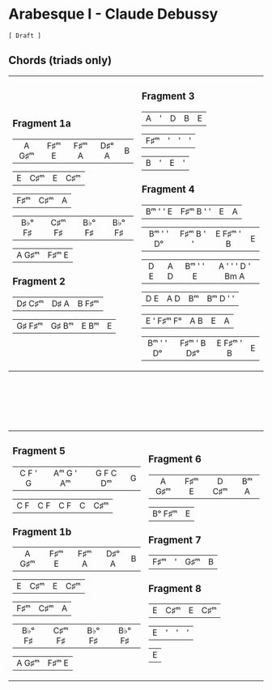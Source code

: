 Arabesque I - Claude Debussy
============================

`[ Draft ]`

Chords (triads only)
--------------------

<table><tr><td>

### Fragment 1a

|       |       |       |       |     |
|:-----:|:-----:|:-----:|:-----:|:---:|
| A G♯ᵐ | F♯ᵐ E | F♯ᵐ A | D♯ᵒ A |  B  |

|       |       |       |       |
|:-----:|:-----:|:-----:|:-----:|
|   E   |  C♯ᵐ  |   E   |  C♯ᵐ  |

|       |       |       |
|:-----:|:-----:|:-----:|
|  F♯ᵐ  |  C♯ᵐ  |   A   |

|        |        |        |        |
|:------:|:------:|:------:|:------:|
| B♭ᵒ F♯ | C♯ᵐ F♯ | B♭ᵒ F♯ | B♭ᵒ F♯ |

|       |       |
|:-----:|:-----:|
| A G♯ᵐ | F♯ᵐ E |

### Fragment 2

|        |      |       |
|:------:|:----:|:-----:|
| D♯ C♯ᵐ | D♯ A | B F♯ᵐ |

|        |       |      |     |
|:------:|:-----:|:----:|:---:|
| G♯ F♯ᵐ | G♯ Bᵐ | E Bᵐ |  E  |

</td>
<td>

### Fragment 3

|     |     |     |     |     |
|:---:|:---:|:---:|:---:|:---:|
|  A  |  '  |  D  |  B  |  E  |

|     |     |     |     |
|:---:|:---:|:---:|:---:|
| F♯ᵐ |  '  |  '  |  '  |

|     |     |     |     |
|:---:|:---:|:---:|:---:|
|  B  |  '  |  E  |  '  |

### Fragment 4

|          |           |     |     |
|:--------:|:---------:|:---:|:---:|
| Bᵐ ' ' E | F♯ᵐ B ' ' |  E  |  A  |

|           |           |           |     |
|:---------:|:---------:|:---------:|:---:|
| Bᵐ ' ' Dᵒ | F♯ᵐ B ' ' | E F♯ᵐ ' B |  E  |

|     |     |          |                  |
|:---:|:---:|:--------:|:----------------:|
| D E | A D | Bᵐ ' ' E | A ' ' ' D ' Bm A |

|     |     |     |          |
|:---:|:---:|:---:|:--------:|
| D E | A D | Bᵐ  | Bᵐ D ' ' |

|            |     |     |     |
|:----------:|:---:|:---:|:---:|
| E ' F♯ᵐ Fᵒ | A B |  E  |  A  |

|           |             |           |     |
|:---------:|:-----------:|:---------:|:---:|
| Bᵐ ' ' Dᵒ | F♯ᵐ ' B D♯ᵒ | E F♯ᵐ ' B |  E  |

</td></tr></table>
<br/><br/><br/><br/><br/>
<table><tr><td>

### Fragment 5

|         |           |          |     |
|:-------:|:---------:|:--------:|:---:|
| C F ' G | Aᵐ G ' Aᵐ | G F C Dᵐ |  G  |

|     |     |     |     |     |
|:---:|:---:|:---:|:---:|:---:|
| C F | C F | C F |  C  | C♯ᵐ |

### Fragment 1b

|       |       |       |       |     |
|:-----:|:-----:|:-----:|:-----:|:---:|
| A G♯ᵐ | F♯ᵐ E | F♯ᵐ A | D♯ᵒ A |  B  |

|     |     |     |     |
|:---:|:---:|:---:|:---:|
|  E  | C♯ᵐ |  E  | C♯ᵐ |

|     |     |     |
|:---:|:---:|:---:|
| F♯ᵐ | C♯ᵐ |  A  |

|        |        |        |        |
|:------:|:------:|:------:|:------:|
| B♭ᵒ F♯ | C♯ᵐ F♯ | B♭ᵒ F♯ | B♭ᵒ F♯ |

|       |       |
|:-----:|:-----:|
| A G♯ᵐ | F♯ᵐ E |

</td>
<td>

### Fragment 6

|       |       |       |      |
|:-----:|:-----:|:-----:|:----:|
| A G♯ᵐ | F♯ᵐ E | D C♯ᵐ | Bᵐ A |

|        |     |
|:------:|:---:|
| Bᵒ F♯ᵐ |  E  |

### Fragment 7

|     |     |     |     |
|:---:|:---:|:---:|:---:|
| F♯ᵐ |  '  | G♯ᵐ |  B  |

### Fragment 8

|     |     |     |     |
|:---:|:---:|:---:|:---:|
|  E  | C♯ᵐ |  E  | C♯ᵐ |

|     |     |     |     |
|:---:|:---:|:---:|:---:|
|  E  |  '  |  '  |  '  |

|     |
|:---:|
|  E  |

</td></tr></table>
